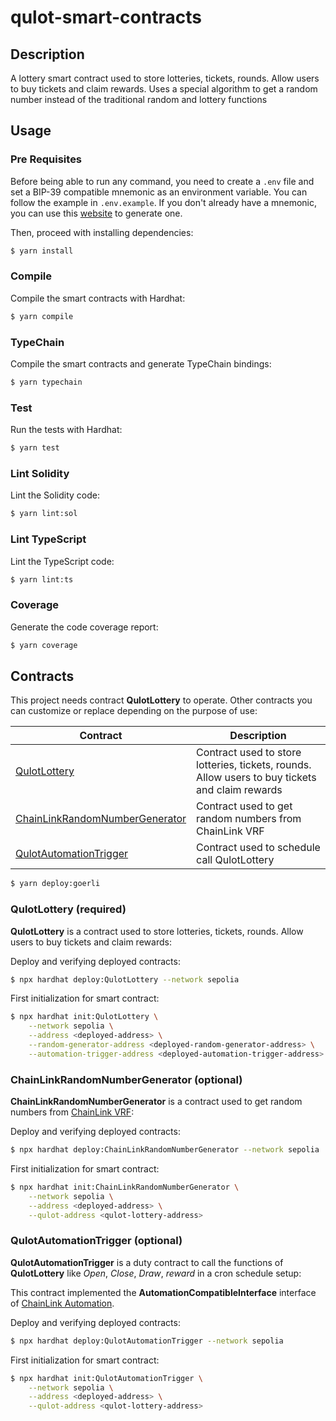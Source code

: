 # qulot-smart-contracts

## Description

A lottery smart contract used to store lotteries, tickets, rounds. Allow users to buy tickets and claim rewards. Uses a
special algorithm to get a random number instead of the traditional random and lottery functions

## Usage

### Pre Requisites

Before being able to run any command, you need to create a `.env` file and set a BIP-39 compatible mnemonic as an
environment variable. You can follow the example in `.env.example`. If you don't already have a mnemonic, you can use
this [website](https://iancoleman.io/bip39/) to generate one.

Then, proceed with installing dependencies:

```sh
$ yarn install
```

### Compile

Compile the smart contracts with Hardhat:

```sh
$ yarn compile
```

### TypeChain

Compile the smart contracts and generate TypeChain bindings:

```sh
$ yarn typechain
```

### Test

Run the tests with Hardhat:

```sh
$ yarn test
```

### Lint Solidity

Lint the Solidity code:

```sh
$ yarn lint:sol
```

### Lint TypeScript

Lint the TypeScript code:

```sh
$ yarn lint:ts
```

### Coverage

Generate the code coverage report:

```sh
$ yarn coverage
```

## Contracts

This project needs contract **QulotLottery** to operate. Other contracts you can customize or replace depending on the
purpose of use:

| Contract                                                              | Description                                                                                     |
| --------------------------------------------------------------------- | ----------------------------------------------------------------------------------------------- |
| [QulotLottery](#qulot-lottery)                                        | Contract used to store lotteries, tickets, rounds. Allow users to buy tickets and claim rewards |
| [ChainLinkRandomNumberGenerator](#chain-link-random-number-generator) | Contract used to get random numbers from ChainLink VRF                                          |
| [QulotAutomationTrigger](#qulot-automation-trigger)                   | Contract used to schedule call QulotLottery                                                     |

```sh
$ yarn deploy:goerli
```

### QulotLottery (required)

**QulotLottery** is a contract used to store lotteries, tickets, rounds. Allow users to buy tickets and claim rewards:

Deploy and verifying deployed contracts:

```sh
$ npx hardhat deploy:QulotLottery --network sepolia
```

First initialization for smart contract:

```bash
$ npx hardhat init:QulotLottery \
    --network sepolia \
    --address <deployed-address> \
    --random-generator-address <deployed-random-generator-address> \
    --automation-trigger-address <deployed-automation-trigger-address>
```

### ChainLinkRandomNumberGenerator (optional)

**ChainLinkRandomNumberGenerator** is a contract used to get random numbers from
[ChainLink VRF](https://docs.chain.link/vrf/v2/introduction/):

Deploy and verifying deployed contracts:

```sh
$ npx hardhat deploy:ChainLinkRandomNumberGenerator --network sepolia
```

First initialization for smart contract:

```bash
$ npx hardhat init:ChainLinkRandomNumberGenerator \
    --network sepolia \
    --address <deployed-address> \
    --qulot-address <qulot-lottery-address>
```

### QulotAutomationTrigger (optional)

**QulotAutomationTrigger** is a duty contract to call the functions of **QulotLottery** like _Open_, _Close_, _Draw_,
_reward_ in a cron schedule setup:

This contract implemented the **AutomationCompatibleInterface** interface of
[ChainLink Automation](https://docs.chain.link/vrf/v2/introduction/).

Deploy and verifying deployed contracts:

```sh
$ npx hardhat deploy:QulotAutomationTrigger --network sepolia
```

First initialization for smart contract:

```bash
$ npx hardhat init:QulotAutomationTrigger \
    --network sepolia \
    --address <deployed-address> \
    --qulot-address <qulot-lottery-address>
```
